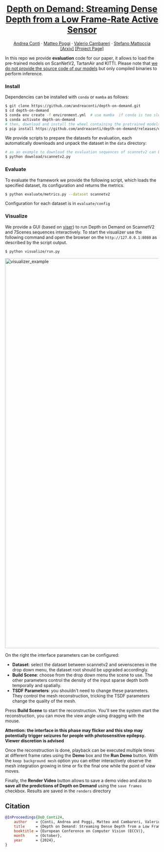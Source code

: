 <h1 align="center">
<a href="https://arxiv.org/pdf/2409.08277">Depth on Demand: Streaming Dense Depth from a Low Frame-Rate Active Sensor</a>
</h1>

<p>
<div align="center">
    <a href="https://andreaconti.github.io">Andrea Conti</a>
    &middot;
    <a href="https://mattpoggi.github.io">Matteo Poggi</a>
    &middot;
    <a href="">Valerio Cambareri</a>
    &middot;
    <a href="http://vision.deis.unibo.it/~smatt/Site/Home.html">Stefano Mattoccia</a>
</div>
<div align="center">
    <a href="https://arxiv.org/pdf/2409.08277">[Arxiv]</a>
    <a href="https://andreaconti.github.io/projects/depth_on_demand">[Project Page]</a>
</div>
</p>

In this repo we provide __evaluation__ code for our paper, it allows to load the pre-trained models on ScanNetV2, TartanAir and KITTI. Please note that <u>we do not provide the source code of our models</u> but only compiled binaries to perform inference.

### Install

Dependencies can be installed with `conda` or `mamba` as follows:

```bash
$ git clone https://github.com/andreaconti/depth-on-demand.git
$ cd depth-on-demand
$ conda env create -f environment.yml  # use mamba  if conda is too slow
$ conda activate depth-on-demand
# then, download and install the wheel containing the pretrained models, available for linux, windows and macos
$ pip install https://github.com/andreaconti/depth-on-demand/releases/download/models%2Fv0.1.1/depth_on_demand-0.1.1-cp310-cp310-linux_x86_64.whl --no-deps
```

We provide scripts to prepare the datasets for evaluation, each automatically downloads and unpack the dataset in the `data` directory:

```bash
# as an example to download the evaluation sequences of scannetv2 can be used the following
$ python download/scannetv2.py
```

### Evaluate

To evaluate the framework we provide the following script, which loads the specified dataset, its configuration and returns the metrics.

```bash
$ python evaluate/metrics.py --dataset scannetv2
```

Configuration for each dataset is in `evaluate/config`

### Visualize

We provide a GUI (based on [viser](https://viser.studio/latest/#)) to run Depth on Demand on ScannetV2 and 7Scenes sequences interactively. To start the visualizer use the following command and open the browser on the `http://127.0.0.1:8080` as described by the script output.

```bash
$ python visualize/run.py
```

<img width="1275" alt="visualizer_example" src="https://github.com/user-attachments/assets/97eabd71-b6dd-4cb8-b4c2-7029b9b4cb65">

On the right the interface parameters can be configured:

- **Dataset**: select the dataset between scannetv2 and sevenscenes in the drop down menu, the dataset root should be upgraded accordingly.
- **Build Scene**: choose from the drop down menu the scene to use. The other parameters control the density of the input sparse depth both temporally and spatially.
- **TSDF Parameters**: you shouldn't need to change these parameters. They control the mesh reconstruction, tricking the TSDF parameters change the quality of the mesh.

Press **Build Scene** to start the reconstruction. You'll see the system start the reconstruction, you can move the view angle using dragging with the mouse.

**Attention: the interface in this phase may flicker and this step may potentially trigger seizures for people with photosensitive epilepsy. Viewer discretion is advised**

Once the reconstruction is done, playback can be executed multiple times at different frame rates using the **Demo** box and the **Run Demo** button. With the `keep background mesh` option you can either interactively observe the mesh integration growing in time or fix the final one while the point of view moves.

Finally, the **Render Video** button allows to save a demo video and also to **save all the predictions of Depth on Demand** using the `save frames` checkbox. Results are saved in the `renders` directory

## Citation

```bibtex
@InProceedings{DoD_Conti24,
    author    = {Conti, Andrea and Poggi, Matteo and Cambareri, Valerio and Mattoccia, Stefano},
    title     = {Depth on Demand: Streaming Dense Depth from a Low Frame-Rate Active Sensor},
    booktitle = {European Conference on Computer Vision (ECCV)},
    month     = {October},
    year      = {2024},
}
```
